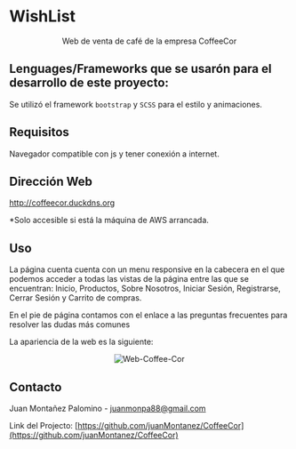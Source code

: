 # WishList
<p align="center">
    Web de venta de café de la empresa CoffeeCor
    <br />
</p>

## Lenguages/Frameworks que se usarón para el desarrollo de este proyecto:
Se utilizó el framework `bootstrap` y `SCSS` para el estilo y animaciones.

## Requisitos
Navegador compatible con js y tener conexión a internet.

## Dirección Web

http://coffeecor.duckdns.org 

*Solo accesible si está la máquina de AWS arrancada.

## Uso
La página cuenta cuenta con un menu responsive en la cabecera en el que podemos acceder a todas las vistas de la página entre las que se encuentran: Inicio, Productos, Sobre Nosotros, Iniciar Sesión, Registrarse, Cerrar Sesión y Carrito de compras.

En el pie de página contamos con el enlace a las preguntas frecuentes para resolver las dudas más comunes 


La apariencia de la web es la siguiente:

<p align="center">
  <img src="https://i.ibb.co/km91BQv/Web-Coffee-Cor.png" alt="Web-Coffee-Cor">
</p>

## Contacto

Juan Montañez Palomino - juanmonpa88@gmail.com

Link del Projecto: [https://github.com/juanMontanez/CoffeeCor](https://github.com/juanMontanez/CoffeeCor)
